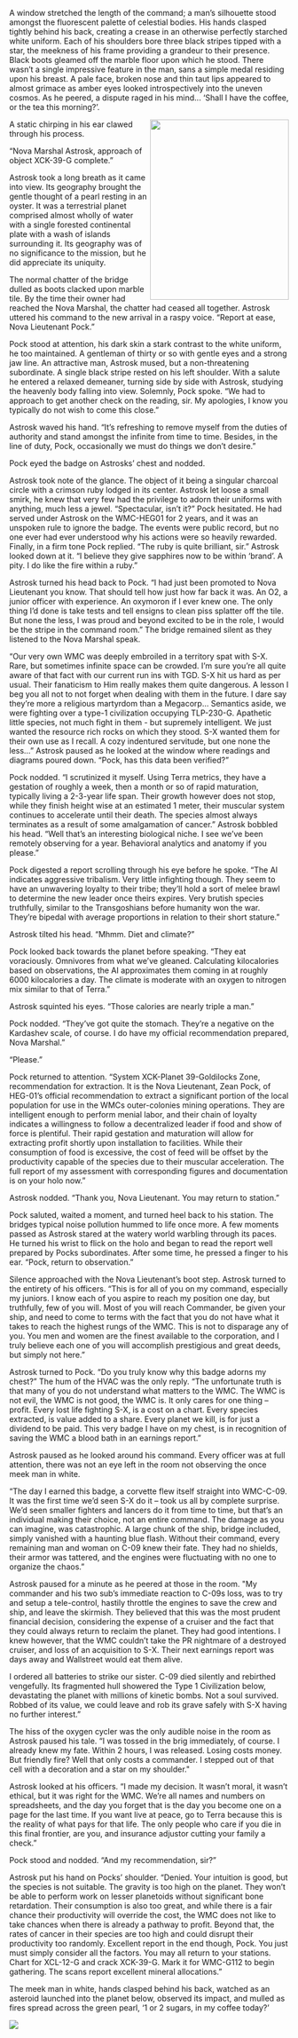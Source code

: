 A window stretched the length of the command; a man’s silhouette stood amongst the fluorescent palette of celestial bodies.  His hands clasped tightly behind his back, creating a crease in an otherwise perfectly starched white uniform. Each of his shoulders bore three black stripes tipped with a star, the meekness of his frame providing a grandeur to their presence. Black boots gleamed off the marble floor upon which he stood. There wasn’t a single impressive feature in the man, sans a simple medal residing upon his breast. A pale face, broken nose and thin taut lips appeared to almost grimace as amber eyes looked introspectively into the uneven cosmos. As he peered, a dispute raged in his mind... ‘Shall I have the coffee, or the tea this morning?’. 

<img align="right" height=325 width=250 src="/images/nova_marshal.jpg">

A static chirping in his ear clawed through his process.

“Nova Marshal Astrosk, approach of object XCK-39-G complete.”

Astrosk took a long breath as it came into view. Its geography brought the gentle thought of a pearl resting in an oyster. It was a terrestrial planet comprised almost wholly of water with a single forested continental plate with a wash of islands surrounding it. Its geography was of no significance to the mission, but he did appreciate its uniquity. 

The normal chatter of the bridge dulled as boots clacked upon marble tile. By the time their owner had reached the Nova Marshal, the chatter had ceased all together. Astrosk uttered his command to the new arrival in a raspy voice. “Report at ease, Nova Lieutenant Pock.”

Pock stood at attention, his dark skin a stark contrast to the white uniform, he too maintained. A gentleman of thirty or so with gentle eyes and a strong jaw line. An attractive man, Astrosk mused, but a non-threatening subordinate. A single black stripe rested on his left shoulder.  With a salute he entered a relaxed demeaner, turning side by side with Astrosk, studying the heavenly body falling into view. Solemnly, Pock spoke. “We had to approach to get another check on the reading, sir. My apologies, I know you typically do not wish to come this close.”

Astrosk waved his hand. “It’s refreshing to remove myself from the duties of authority and stand amongst the infinite from time to time. Besides, in the line of duty, Pock, occasionally we must do things we don’t desire.” 

Pock eyed the badge on Astrosks’ chest and nodded. 

Astrosk took note of the glance. The object of it being a singular charcoal circle with a crimson ruby lodged in its center. Astrosk let loose a small smirk, he knew that very few had the privilege to adorn their uniforms with anything, much less a jewel. “Spectacular, isn’t it?” 
Pock hesitated. He had served under Astrosk on the WMC-HEG01 for 2 years, and it was an unspoken rule to ignore the badge. The events were public record, but no one ever had ever understood why his actions were so heavily rewarded. Finally, in a firm tone Pock replied. “The ruby is quite brilliant, sir.”
Astrosk looked down at it. “I believe they give sapphires now to be within ‘brand’. A pity. I do like the fire within a ruby.” 

Astrosk turned his head back to Pock. “I had just been promoted to Nova Lieutenant you know. That should tell how just how far back it was. An O2, a junior officer with experience. An oxymoron if I ever knew one. The only thing I’d done is take tests and tell ensigns to clean piss splatter off the tile. But none the less, I was proud and beyond excited to be in the role, I would be the stripe in the command room.”
The bridge remained silent as they listened to the Nova Marshal speak.

“Our very own WMC was deeply embroiled in a territory spat with S-X. Rare, but sometimes infinite space can be crowded. I’m sure you’re all quite aware of that fact with our current run ins with TGD. S-X hit us hard as per usual. Their fanaticism to Him really makes them quite dangerous. A lesson I beg you all not to not forget when dealing with them in the future. I dare say they’re more a religious martyrdom than a Megacorp… Semantics aside, we were fighting over a type-1 civilization occupying TLP-230-G. Apathetic little species, not much fight in them - but supremely intelligent. We just wanted the resource rich rocks on which they stood. S-X wanted them for their own use as I recall. A cozy indentured servitude, but one none the less…” Astrosk paused as he looked at the window where readings and diagrams poured down. “Pock, has this data been verified?”

Pock nodded. “I scrutinized it myself. Using Terra metrics, they have a gestation of roughly a week, then a month or so of rapid maturation, typically living a 2-3-year life span. Their growth however does not stop, while they finish height wise at an estimated 1 meter, their muscular system continues to accelerate until their death. The species almost always terminates as a result of some amalgamation of cancer.”
Astrosk bobbled his head. “Well that’s an interesting biological niche. I see we’ve been remotely observing for a year. Behavioral analytics and anatomy if you please.”

Pock digested a report scrolling through his eye before he spoke. “The AI indicates aggressive tribalism. Very little infighting though. They seem to have an unwavering loyalty to their tribe; they’ll hold a sort of melee brawl to determine the new leader once theirs expires. Very brutish species truthfully, similar to the Transgoshians before humanity won the war. They’re bipedal with average proportions in relation to their short stature.”

Astrosk tilted his head. “Mhmm. Diet and climate?”

Pock looked back towards the planet before speaking. “They eat voraciously. Omnivores from what we’ve gleaned. Calculating kilocalories based on observations, the AI approximates them coming in at roughly 6000 kilocalories a day. The climate is moderate with an oxygen to nitrogen mix similar to that of Terra.”

Astrosk squinted his eyes. “Those calories are nearly triple a man.”

Pock nodded. “They’ve got quite the stomach. They’re a negative on the Kardashev scale, of course. I do have my official recommendation prepared, Nova Marshal.”

“Please.”

Pock returned to attention. “System XCK-Planet 39-Goldilocks Zone, recommendation for extraction. It is the Nova Lieutenant, Zean Pock, of HEG-01’s official recommendation to extract a significant portion of the local population for use in the WMCs outer-colonies mining operations. They are intelligent enough to perform menial labor, and their chain of loyalty indicates a willingness to follow a decentralized leader if food and show of force is plentiful. Their rapid gestation and maturation will allow for extracting profit shortly upon installation to facilities. While their consumption of food is excessive, the cost of feed will be offset by the productivity capable of the species due to their muscular acceleration. The full report of my assessment with corresponding figures and documentation is on your holo now.”

Astrosk nodded. “Thank you, Nova Lieutenant. You may return to station.”

Pock saluted, waited a moment, and turned heel back to his station. The bridges typical noise pollution hummed to life once more. A few moments passed as Astrosk stared at the watery world warbling through its paces. He turned his wrist to flick on the holo and began to read the report well prepared by Pocks subordinates. After some time, he pressed a finger to his ear. “Pock, return to observation.”

Silence approached with the Nova Lieutenant’s boot step. Astrosk turned to the entirety of his officers. “This is for all of you on my command, especially my juniors. I know each of you aspire to reach my position one day, but truthfully, few of you will. Most of you will reach Commander, be given your ship, and need to come to terms with the fact that you do not have what it takes to reach the highest rungs of the WMC. This is not to disparage any of you. You men and women are the finest available to the corporation, and I truly believe each one of you will accomplish prestigious and great deeds, but simply not here.”

Astrosk turned to Pock. “Do you truly know why this badge adorns my chest?” The hum of the HVAC was the only reply. “The unfortunate truth is that many of you do not understand what matters to the WMC. The WMC is not evil, the WMC is not good, the WMC is. It only cares for one thing – profit. Every lost life fighting S-X, is a cost on a chart. Every species extracted, is value added to a share. Every planet we kill, is for just a dividend to be paid. This very badge I have on my chest, is in recognition of saving the WMC a blood bath in an earnings report.”

Astrosk paused as he looked around his command. Every officer was at full attention, there was not an eye left in the room not observing the once meek man in white.

“The day I earned this badge, a corvette flew itself straight into WMC-C-09. It was the first time we’d seen S-X do it – took us all by complete surprise. We’d seen smaller fighters and lancers do it from time to time, but that’s an individual making their choice, not an entire command. The damage as you can imagine, was catastrophic. A large chunk of the ship, bridge included, simply vanished with a haunting blue flash. Without their command, every remaining man and woman on C-09 knew their fate. They had no shields, their armor was tattered, and the engines were fluctuating with no one to organize the chaos.”

Astrosk paused for a minute as he peered at those in the room. "My commander and his two sub’s immediate reaction to C-09s loss, was to try and setup a tele-control, hastily throttle the engines to save the crew and ship, and leave the skirmish. They believed that this was the most prudent financial decision, considering the expense of a cruiser and the fact that they could always return to reclaim the planet. They had good intentions. I knew however, that the WMC couldn’t take the PR nightmare of a destroyed cruiser, and loss of an acquisition to S-X. Their next earnings report was days away and Wallstreet would eat them alive.

I ordered all batteries to strike our sister. C-09 died silently and rebirthed vengefully. Its fragmented hull showered the Type 1 Civilization below, devastating the planet with millions of kinetic bombs. Not a soul survived. Robbed of its value, we could leave and rob its grave safely with S-X having no further interest.”

The hiss of the oxygen cycler was the only audible noise in the room as Astrosk paused his tale.
“I was tossed in the brig immediately, of course. I already knew my fate. Within 2 hours, I was released. Losing costs money. But friendly fire? Well that only costs a commander. I stepped out of that cell with a decoration and a star on my shoulder."

Astrosk looked at his officers. “I made my decision. It wasn’t moral, it wasn’t ethical, but it was right for the WMC. We’re all names and numbers on spreadsheets, and the day you forget that is the day you become one on a page for the last time. If you want live at peace, go to Terra because this is the reality of what pays for that life. The only people who care if you die in this final frontier, are you, and insurance adjustor cutting your family a check.” 

Pock stood and nodded. “And my recommendation, sir?”

Astrosk put his hand on Pocks’ shoulder. “Denied. Your intuition is good, but the species is not suitable. The gravity is too high on the planet. They won’t be able to perform work on lesser planetoids without significant bone retardation. Their consumption is also too great, and while there is a fair chance their productivity will override the cost, the WMC does not like to take chances when there is already a pathway to profit. Beyond that, the rates of cancer in their species are too high and could disrupt their productivity too randomly. Excellent report in the end though, Pock. You just must simply consider all the factors. You may all return to your stations. Chart for XCL-12-G and crack XCK-39-G. Mark it for WMC-G112 to begin gathering. The scans report excellent mineral allocations.”

The meek man in white, hands clasped behind his back, watched as an asteroid launched into the planet below, observed its impact, and mulled as fires spread across the green pearl, ‘1 or 2 sugars, in my coffee today?’

<img align="center" src="/images/cracked.JPG">



